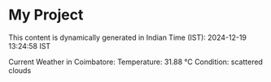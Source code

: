 # My Project

This content is dynamically generated in Indian Time (IST): 2024-12-19 13:24:58 IST


Current Weather in Coimbatore:
Temperature: 31.88 °C
Condition: scattered clouds
